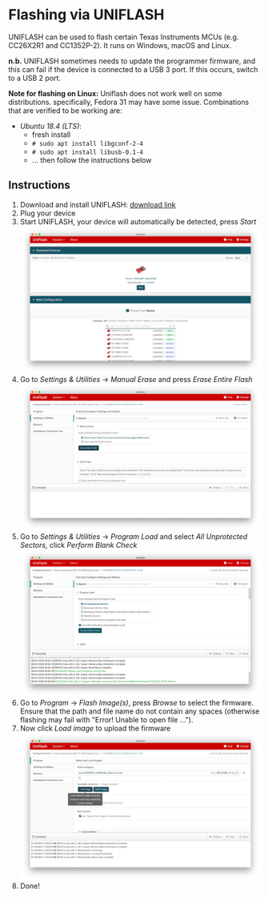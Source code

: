 # Flashing via UNIFLASH

UNIFLASH can be used to flash certain Texas Instruments MCUs (e.g. CC26X2R1 and CC1352P-2). It runs on Windows, macOS and Linux.

**n.b.** UNIFLASH sometimes needs to update the programmer firmware, and this can fail if the device is connected to a USB 3 port. If this occurs, switch to a USB 2 port.

**Note for flashing on Linux:** Uniflash does not work well on some distributions. specifically, Fedora 31 may have some issue. Combinations that are verified to be working are:
- *Ubuntu 18.4 (LTS)*:
  - fresh install
  - ```# sudo apt install libgconf-2-4```
  - ```# sudo apt install libusb-0.1-4```
  - ... then follow the instructions below

## Instructions

1. Download and install UNIFLASH: [download link](http://www.ti.com/tool/download/UNIFLASH)
2. Plug your device
3. Start UNIFLASH, your device will automatically be detected, press *Start*
![Start](../../images/uniflash/start.png)
4. Go to *Settings & Utilities* -> *Manual Erase* and press *Erase Entire Flash*
![Erase](../../images/uniflash/erase.png)
5. Go to *Settings & Utilities* -> *Program Load* and select *All Unprotected Sectors*, click *Perform Blank Check*
![Load](../../images/uniflash/sectors.png)
6. Go to *Program* -> *Flash Image(s)*, press *Browse* to select the firmware. Ensure that the path and file name do not contain any spaces (otherwise flashing may fail with "Error! Unable to open file ...").
7. Now click *Load image* to upload the firmware
![Load](../../images/uniflash/load.png)
8. Done!
